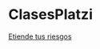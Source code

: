 # ClasesPlatzi

[Etiende tus riesgos](https://github.com/kevindoblea1/ClasesPlatzi/blob/main/Entiende%20tus%20riesgos.md)
